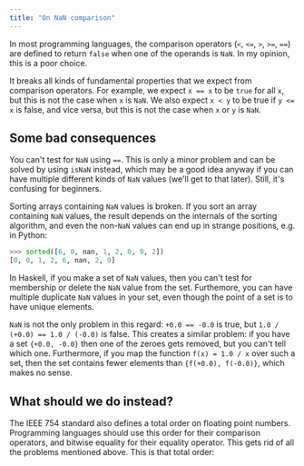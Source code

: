 ```yaml
---
title: "On NaN comparison"
---
```


In most programming languages, the comparison operators (`<`, `<=`, `>`, `>=`, `==`) are defined to return `false` when one of the operands is `NaN`. In my opinion, this is a poor choice.

It breaks all kinds of fundamental properties that we expect from comparison operators. For example, we expect `x == x` to be `true` for all `x`, but this is not the case when `x` is `NaN`. We also expect `x < y` to be true if `y <= x` is false, and vice versa, but this is not the case when `x` or `y` is `NaN`.

## Some bad consequences

You can't test for `NaN` using `==`. This is only a minor problem and can be solved by using `isNaN` instead, which may be a good idea anyway if you can have multiple different kinds of `NaN` values (we'll get to that later). Still, it's confusing for beginners.

Sorting arrays containing `NaN` values is broken. If you sort an array containing `NaN` values, the result depends on the internals of the sorting algorithm, and even the non-`NaN` values can end up in strange positions, e.g. in Python:

```python
>>> sorted([6, 0, nan, 1, 2, 0, 9, 2])
[0, 0, 1, 2, 6, nan, 2, 9]
```

In Haskell, if you make a set of `NaN` values, then you can't test for membership or delete the `NaN` value from the set. Furthemore, you can have multiple duplicate `NaN` values in your set, even though the point of a set is to have unique elements.

`NaN` is not the only problem in this regard: `+0.0 == -0.0` is true, but `1.0 / (+0.0) == 1.0 / (-0.0)` is false. This creates a similar problem: if you have a set `{+0.0, -0.0}` then one of the zeroes gets removed, but you can't tell which one. Furthermore, if you map the function `f(x) = 1.0 / x` over such a set, then the set contains fewer elements than `{f(+0.0), f(-0.0)}`, which makes no sense.

## What should we do instead?

The IEEE 754 standard also defines a total order on floating point numbers. Programming languages should use this order for their comparison operators, and bitwise equality for their equality operator. This gets rid of all the problems mentioned above.
This is that total order:

<table border="0" style="border-collapse: collapse">
    <style type="text/css" scoped>
        td, th {
          font-family: monospace;
          padding: 3px 10px;
        }

        th {
          border-bottom: 1px solid #000;
          border-top: 1px solid #000;
          background-color: #AAA;
        }

        td {
          border-bottom: 1px solid #000;
        }
    </style>
    <thead>
        <tr>
            <th>Bit Pattern</th>
            <th>Meaning</th>
        </tr>
    </thead>
    <tbody>
          <tr>
            <td>1 11111111 1yyyyyyyyyyyyyyyyyyyyyy</td>
            <td>Negative quiet NaN</td>
        </tr>
        <tr>
            <td>1 11111111 0yyyyyyyyyyyyyyyyyyyyyy</td>
            <td>Negative signaling NaN</td>
        </tr>
        <tr>
            <td>1 11111111 00000000000000000000000</td>
            <td>-Infinity</td>
        </tr>
        <tr>
            <td>1 xxxxxxxx yyyyyyyyyyyyyyyyyyyyyyy</td>
            <td>Negative number</td>
        </tr>
        <tr>
            <td>1 00000000 yyyyyyyyyyyyyyyyyyyyyyy</td>
            <td>Negative denormal</td>
        </tr>
        <tr>
            <td>1 00000000 00000000000000000000000</td>
            <td>-0</td>
        </tr>
        <tr>
            <td>0 00000000 00000000000000000000000</td>
            <td>+0</td>
        </tr>
        <tr>
            <td>0 00000000 yyyyyyyyyyyyyyyyyyyyyyy</td>
            <td>Positive denormal</td>
        </tr>
        <tr>
            <td>0 xxxxxxxx yyyyyyyyyyyyyyyyyyyyyyy</td>
            <td>Positive number</td>
        </tr>
        <tr>
            <td>0 11111111 00000000000000000000000</td>
            <td>+Infinity</td>
        </tr>
        <tr>
            <td>0 11111111 0yyyyyyyyyyyyyyyyyyyyyy</td>
            <td>Positive signaling NaN</td>
        </tr>
        <tr>
            <td>0 11111111 1yyyyyyyyyyyyyyyyyyyyyy</td>
            <td>Positive quiet NaN</td>
        </tr>
    </tbody>
</table>

<br>

[Here's how Rust implements this order](https://doc.rust-lang.org/src/core/num/f64.rs.html#1373).


## Are floats bad?

No! They get a bad rap, but floats are actually very good. Much of the criticism they receive is based on misunderstandings or poor priorities. Many of the attempts to replace them are mostly nonsense (but small floats for ML are good!).

It is important to remember that operations on floats generally return the *best possible result* given the constraints of the floating point format. For example, `1.0 / 3.0` returns the best possible approximation of `1/3` that can be represented as a float. This means that operations on integers represented as floats are exact when the integers are not too large.

And sure, `3/10` can't be exactly represented as a float, just like `1/3` can't be exactly represented as a finite length decimal. That's just a conquence of floats being based on binary. If you want to represent fractional decimal numbers exactly, then you should use a decimal type, not a binary type. But in *almost all* cases, that's a bad decision. You should just use floats. We only use decimal because evolution happened to give us 10 fingers. There's nothing special about it.